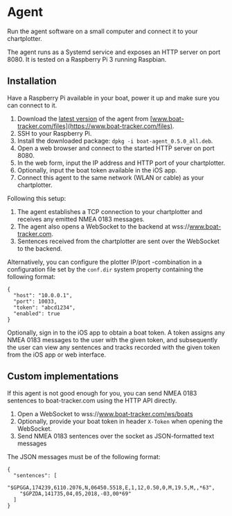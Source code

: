 # Agent

Run the agent software on a small computer and connect it to your chartplotter.

The agent runs as a Systemd service and exposes an HTTP server on port 8080. It is tested on a Raspberry Pi 3 running
Raspbian.

## Installation

Have a Raspberry Pi available in your boat, power it up and make sure you can connect to it.

1. Download the [latest version](https://www.boat-tracker.com/files/boat-agent_0.5.0_all.deb) of the agent from [www.boat-tracker.com/files](https://www.boat-tracker.com/files).
1. SSH to your Raspberry Pi.
1. Install the downloaded package: `dpkg -i boat-agent_0.5.0_all.deb`.
1. Open a web browser and connect to the started HTTP server on port 8080.
1. In the web form, input the IP address and HTTP port of your chartplotter.
1. Optionally, input the boat token available in the iOS app.
1. Connect this agent to the same network (WLAN or cable) as your chartplotter.

Following this setup:

1. The agent establishes a TCP connection to your chartplotter and receives any emitted NMEA 0183 messages.
1. The agent also opens a WebSocket to the backend at wss://www.boat-tracker.com.
1. Sentences received from the chartplotter are sent over the WebSocket to the backend.

Alternatively, you can configure the plotter IP/port -combination in a configuration file set by the `conf.dir` system
property containing the following format:

    {
      "host": "10.0.0.1",
      "port": 10033,
      "token": "abcd1234",
      "enabled": true
    }

Optionally, sign in to the iOS app to obtain a boat token. A token assigns any NMEA 0183 messages to the user with
the given token, and subsequently the user can view any sentences and tracks recorded with the given token from the iOS 
app or web interface.

## Custom implementations

If this agent is not good enough for you, you can send NMEA 0183 sentences to boat-tracker.com using the HTTP API 
directly.

1. Open a WebSocket to wss://www.boat-tracker.com/ws/boats
1. Optionally, provide your boat token in header `X-Token` when opening the WebSocket.
1. Send NMEA 0183 sentences over the socket as JSON-formatted text messages

The JSON messages must be of the following format:

    {
      "sentences": [
        "$GPGGA,174239,6110.2076,N,06450.5518,E,1,12,0.50,0,M,19.5,M,,*63",
        "$GPZDA,141735,04,05,2018,-03,00*69"
      ]
    }
